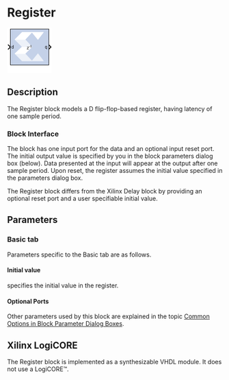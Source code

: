 # Register

![](./Images/block.png)

## Description

The Register block models a D flip-flop-based register, having
latency of one sample period.

### Block Interface

The block has one input port for the data and an optional input reset
port. The initial output value is specified by you in the block
parameters dialog box (below). Data presented at the input will appear
at the output after one sample period. Upon reset, the register assumes
the initial value specified in the parameters dialog box.

The Register block differs from the Xilinx Delay block by providing an
optional reset port and a user specifiable initial value.

## Parameters

### Basic tab  
Parameters specific to the Basic tab are as follows.
#### Initial value  
specifies the initial value in the register.

#### Optional Ports  
Other parameters used by this block are explained in the topic [Common
Options in Block Parameter Dialog
Boxes](../../GEN/common-options/README.md).

## Xilinx LogiCORE

The Register block is implemented as a synthesizable VHDL module. It
does not use a LogiCORE™.
